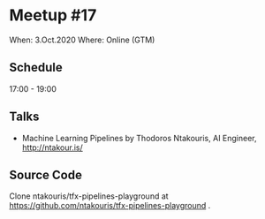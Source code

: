 # Meetup #17

When: 3.Oct.2020
Where: Online (GTM)

## Schedule

17:00 - 19:00

## Talks

- Machine Learning Pipelines by Thodoros Ntakouris, AI Engineer, http://ntakour.is/

## Source Code

Clone ntakouris/tfx-pipelines-playground at https://github.com/ntakouris/tfx-pipelines-playground .
